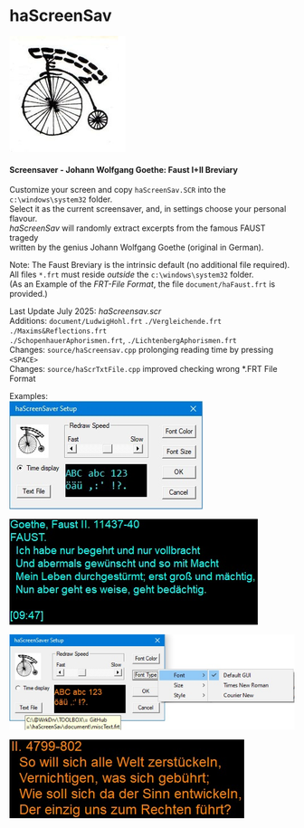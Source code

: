 # haScreenSav

![screenshot](document/image/be_Seeing_You.jpg)

#### Screensaver - Johann Wolfgang Goethe: Faust I+II Breviary

Customize your screen and copy `haScreenSav.SCR` into the `c:\windows\system32` folder.    
Select it as the current screensaver, and, in settings choose your personal flavour.    
*haScreenSav* will randomly extract excerpts from the famous FAUST tragedy  
written by the genius Johann Wolfgang Goethe (original in German).

Note: 
The Faust Breviary is the intrinsic default (no additional file required).  
All files `*.frt` must reside *outside* the `c:\windows\system32` folder.  
(As an Example of the *FRT-File Format*, the file `document/haFaust.frt` is provided.)  

Last Update July 2025: *haScreensav.scr*   
Additions: `document/LudwigHohl.frt` `./Vergleichende.frt` `./Maxims&Reflections.frt`  
`./SchopenhauerAphorismen.frt`, `./LichtenbergAphorismen.frt`  
Changes: `source/haScreensav.cpp` prolonging reading time by pressing `<SPACE>`        
Changes: `source/haScrTxtFile.cpp` improved checking wrong *.FRT File Format 

Examples:  
![screenshot1](document/image/haScrSav01.jpg)  

![screenshot1a](document/image/haScrSav02.jpg)  

![screenshot2](document/image/haScrSav03.jpg)  

![screenshotsa](document/image/haScrSav04.jpg)  
